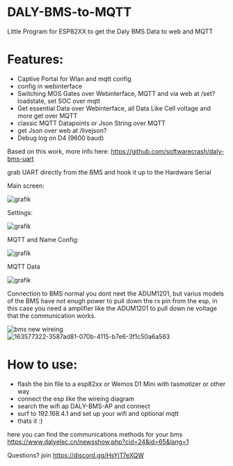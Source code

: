 # DALY-BMS-to-MQTT
Little Program for ESP82XX to get the Daly BMS Data to web and MQTT

# Features:
- Captive Portal for Wlan and mqtt config
- config in webinterface
- Switching MOS Gates over Webinterface, MQTT and via web at /set?loadstate, set SOC over mqtt
- Get essential Data over Webinterface, all Data Like Cell voltage and more get over MQTT
- classic MQTT Datapoints or Json String over MQTT
- get Json over web at /livejson?
- Debug log on D4 (9600 baud)


Based on this work, more info here:
https://github.com/softwarecrash/daly-bms-uart


grab UART directly from the BMS and hook it up to the Hardware Serial


Main screen:

![grafik](https://user-images.githubusercontent.com/44615614/162031230-e974bd8d-6201-4733-9c5d-2bd9b63daede.png)


Settings:

![grafik](https://user-images.githubusercontent.com/44615614/161764632-6a4ec457-971b-418e-b520-6933797cdff0.png)

MQTT and Name Config:

![grafik](https://user-images.githubusercontent.com/44615614/161764827-db9a57db-34c8-4b62-857a-759bba5c46aa.png)

MQTT Data

![grafik](https://user-images.githubusercontent.com/44615614/161782578-aabdde4d-4f51-4312-9392-9fdf4d45df24.png)

Connection to BMS
normal you dont neet the ADUM1201, but varius models of the BMS have not enugh power to pull down the rx pin from the esp, in this case you need a amplifier like the ADUM1201 to pull down ne voltage that the communication works.

![bms new wireing](https://user-images.githubusercontent.com/44615614/178109199-b927b9e7-a20c-447c-9c8d-69dbe1a4f549.png)
![163577322-3587ad81-070b-4115-b7e6-3f1c50a6a563](https://user-images.githubusercontent.com/44615614/182551990-30c1826e-b988-4045-84b5-a2bfb602262b.png)


# How to use:
- flash the bin file to a esp82xx or Wemos D1 Mini with tasmotizer or other way
- connect the esp like the wireing diagram
- search the wifi ap DALY-BMS-AP and connect
- surf to 192.168.4.1 and set up your wifi and optional mqtt
- thats it :)


here you can find the communications methods for your bms
https://www.dalyelec.cn/newsshow.php?cid=24&id=65&lang=1


Questions? join https://discord.gg/HsYjT7eXQW
